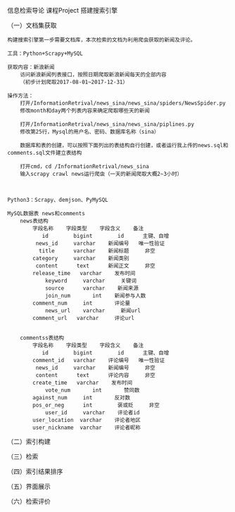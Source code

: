 信息检索导论 课程Project 搭建搜索引擎

（一）文档集获取

	构建搜索引擎第一步需要文档库，本次检索的文档为利用爬虫获取的新闻及评论。

	工具：Python+Scrapy+MySQL

	获取内容：新浪新闻
		访问新浪新闻列表接口，按照日期爬取新浪新闻每天的全部内容
		（初步计划爬取2017-08-01~2017-12-31）

	操作方法：
		打开/InformationRetrival/news_sina/news_sina/spiders/NewsSpider.py
		修改month和day两个列表内容来确定爬取哪些天的新闻
		
		打开/InformationRetrival/news_sina/news_sina/piplines.py
		修改第25行，Mysql的用户名、密码、数据库名称（sina）

		数据库和表的创建，可以按照下面列出的表结构自行创建，或者运行我上传的news.sql和comments.sql文件建立表结构

		打开cmd，cd /InformationRetrival/news_sina
		输入scrapy crawl news运行爬虫（一天的新闻爬取大概2~3小时）



	Python3：Scrapy、demjson、PyMySQL

	MySQL数据表 news和comments
		news表结构
			字段名称    字段类型    字段含义    备注
			   id        bigint        id      主键、自增  
			 news_id     varchar    新闻编号   唯一性验证
			  title      varchar    新闻标题     非空
			category     varchar    新闻类别
			 content      text      新闻正文     非空
		  	release_time   varchar    发布时间
		     	keyword     varchar     关键词
		     	source      varchar    新闻来源
		    	join_num       int    新闻参与人数
		   	comment_num     int       评论量
		    	news_url    varchar     新闻url
		   	comment_url   varchar     评论url


		commentss表结构
			字段名称    字段类型    字段含义    备注
			   id        bigint        id      主键、自增  
			comment_id   varchar    评论编号   唯一性验证
			 news_id     varchar    新闻编号     非空
			 content      text      评论内容     非空
		   	create_time   varchar    发布时间
		    	vote_num       int       赞同数
		   	against_num     int       反对数
		   	pos_or_neg		int        褒或贬     非空
		     	user_id     varchar    评论者id
		  	user_location  varchar    评论者地区
		  	user_nickname  varchar    评论者昵称

（二）索引构建

（三）检索

（四）索引结果排序

（五）界面展示

（六）检索评价
